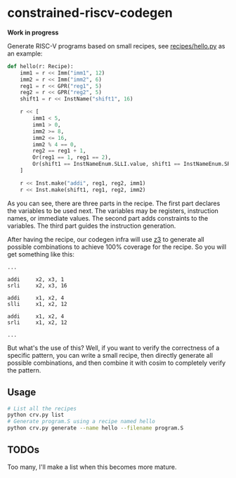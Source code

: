 # constrained-riscv-codegen

**Work in progress**

Generate RISC-V programs based on small recipes, see [recipes/hello.py](recipes/hello.py) as an example:

```python
def hello(r: Recipe):
    imm1 = r << Imm("imm1", 12)
    imm2 = r << Imm("imm2", 6)
    reg1 = r << GPR("reg1", 5)
    reg2 = r << GPR("reg2", 5)
    shift1 = r << InstName("shift1", 16)

    r << [
        imm1 < 5,
        imm1 > 0,
        imm2 >= 8,
        imm2 <= 16,
        imm2 % 4 == 0,
        reg2 == reg1 + 1,
        Or(reg1 == 1, reg1 == 2),
        Or(shift1 == InstNameEnum.SLLI.value, shift1 == InstNameEnum.SRLI.value)
    ]

    r << Inst.make("addi", reg1, reg2, imm1)
    r << Inst.make(shift1, reg1, reg2, imm2)
```

As you can see, there are three parts in the recipe. The first part declares the variables to be used next. The variables may be registers, instruction names, or immediate values. The second part adds constraints to the variables. The third part guides the instruction generation.

After having the recipe, our codegen infra will use [z3](https://github.com/Z3Prover/z3) to generate all possible combinations to achieve 100% coverage for the recipe. So you will get something like this:

```assembly
...

addi     x2, x3, 1
srli     x2, x3, 16

addi     x1, x2, 4
slli     x1, x2, 12

addi     x1, x2, 4
srli     x1, x2, 12

...
```



But what's the use of this? Well, if you want to verify the correctness of a specific pattern, you can write a small recipe, then directly generate all possible combinations, and then combine it with cosim to completely verify the pattern.

## Usage

```bash
# List all the recipes
python crv.py list
# Generate program.S using a recipe named hello
python crv.py generate --name hello --filename program.S
```

## TODOs

Too many, I'll make a list when this becomes more mature.
